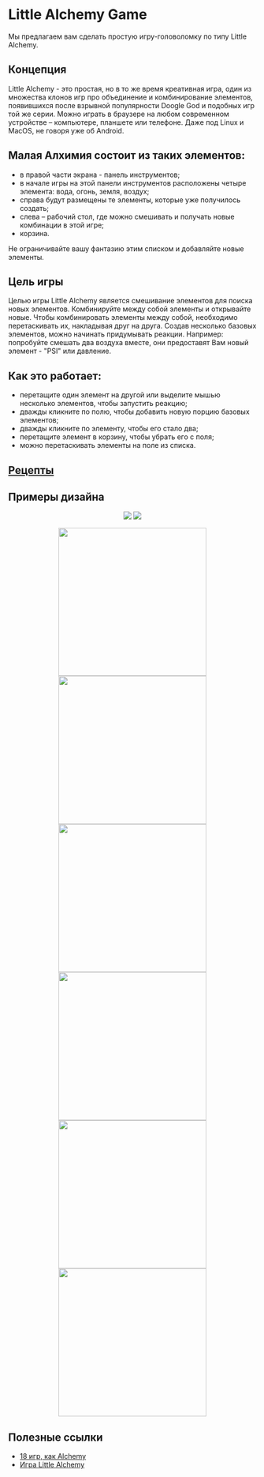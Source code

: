 # Little Alchemy Game

Мы предлагаем вам сделать простую игру-головоломку по типу  Little Alchemy.  

## Концепция

Little Alchemy - это простая, но в то же время креативная игра, один из множества клонов игр про объединение и комбинирование элементов, появившихся после взрывной популярности Doogle God и подобных игр той же серии. Можно играть в браузере на любом современном устройстве – компьютере, планшете или телефоне. Даже под Linux и MacOS, не говоря уже об Android.

## Малая Алхимия состоит из таких элементов:

- в правой части  экрана - панель инструментов;
- в начале игры на этой панели инструментов расположены четыре элемента: вода, огонь, земля, воздух;
- справа будут размещены те элементы, которые уже получилось создать;
- слева – рабочий стол, где можно смешивать и получать новые комбинации в этой игре;
- корзина.

Не ограничивайте вашу фантазию этим списком и добавляйте новые элементы.

## Цель игры

Целью игры Little Alchemy является смешивание элементов для поиска новых элементов. Комбинируйте между собой элементы и открывайте новыe. Чтобы комбинировать элементы между собой, необходимо перетаскивать их, накладывая друг на друга. Создав несколько базовых элементов, можно начинать придумывать реакции. Например:
попробуйте смешать два воздуха вместе, они предоставят Вам новый элемент - "PSI" или давление.

## Как это работает:

- перетащите один элемент на другой или выделите мышью несколько элементов, чтобы запустить реакцию;
- дважды кликните по полю, чтобы добавить новую порцию базовых элементов;
- дважды кликните по элементу, чтобы его стало два;
- перетащите элемент в корзину, чтобы убрать его с поля;
- можно перетаскивать элементы на поле из списка.

## [Рецепты](receipts.txt)

## Примеры дизайна

<p align="center">
 <img src="screenshot-littlealchemy.com-2021.01.12-20_48_10.png" />
 <img src="screenshot-littlealchemy2.com-2021.01.12-20_47_14.png" />
 </p>
<p align="center">
 <img src="photo_2021-01-12 18.35.38.jpeg" width="300"/>
 <img src="photo_2021-01-12 18.35.40.jpeg" width="300"/>
 <img src="photo_2021-01-12 18.35.41.jpeg" width="300"/>
 <img src="photo_2021-01-12 18.35.42.jpeg" width="300"/>
 <img src="photo_2021-01-12 18.35.43.jpeg" width="300"/>
 <img src="photo_2021-01-12 18.35.44.jpeg" width="300"/>

</p>

## Полезные ссылки

- [18 игр, как Alchemy](https://ru.trend-top.com/18-games-like-alxemy)
- [Игра Little Alchemy](https://littlealchemy.com/)
